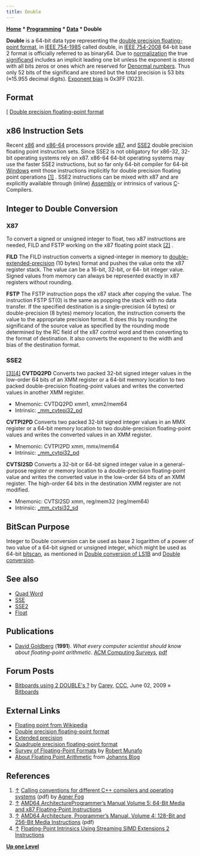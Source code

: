```yaml
---
title: Double
---
```

**[Home](Home "Home") * [Programming](Programming "Programming") * [Data](Data "Data") * Double**

**Double** is a 64-bit data type representing the [double precision floating-point format](https://en.wikipedia.org/wiki/Double_precision_floating-point_format), in [IEEE 754-1985](https://en.wikipedia.org/wiki/IEEE_754-1985) called double, in [IEEE 754-2008](https://en.wikipedia.org/wiki/IEEE_754-2008) 64-bit base 2 format is officially referred to as binary64. Due to [normalization](https://en.wikipedia.org/wiki/Normal_number_%28computing%29) the true [significand](https://en.wikipedia.org/wiki/Significand) includes an implicit leading one bit unless the exponent is stored with all bits zeros or ones which are reserved for [Denormal numbers](https://en.wikipedia.org/wiki/Subnormal_numbers). Thus only 52 bits of the significand are stored but the total precision is 53 bits (≈15.955 decimal digits). [Exponent bias](https://en.wikipedia.org/wiki/Exponent_bias) is 0x3FF (1023).

## Format

\[
[Double precision floating-point format](https://en.wikipedia.org/wiki/Double_precision_floating-point_format)

## x86 Instruction Sets

Recent [x86](X86 "X86") and [x86-64](X86-64 "X86-64") processors provide [x87](https://en.wikipedia.org/wiki/X87), and [SSE2](SSE2 "SSE2") double precision floating point instruction sets. Since SSE2 is not obligatory for x86-32, 32-bit operating systems rely on x87. x86-64 64-bit operating systems may use the faster SSE2 instructions, but so far only 64-bit compiler for 64-bit [Windows](Windows "Windows") emit those instructions implicitly for double precision floating point operations <a id="cite-note-1" href="#cite-ref-1">[1]</a> . SSE2 instructions can be mixed with x87 and are explicitly available through (inline) [Assembly](Assembly "Assembly") or intrinsics of various [C](C "C")-Compilers.

## Integer to Double Conversion

### X87

To convert a signed or unsigned integer to float, two x87 instructions are needed, FILD and FSTP working on the x87 floating point stack <a id="cite-note-2" href="#cite-ref-2">[2]</a> .

**FILD**
The FILD instruction converts a signed-integer in memory to [double-extended-precision](https://en.wikipedia.org/wiki/Extended_precision) (10 bytes) format and pushes the value onto the x87 register stack. The value can be a 16-bit, 32-bit, or 64- bit integer value. Signed values from memory can always be represented exactly in x87 registers without rounding.

**FSTP**
The FSTP instruction pops the x87 stack after copying the value. The instruction FSTP ST(0) is the same as popping the stack with no data transfer. If the specified destination is a single-precision (4 bytes) or double-precision (8 bytes) memory location, the instruction converts the value to the appropriate precision format. It does this by rounding the significand of the source value as specified by the rounding mode determined by the RC field of the x87 control word and then converting to the format of destination. It also converts the exponent to the width and bias of the destination format.

### SSE2

<a id="cite-note-3" href="#cite-ref-3">[3]</a><a id="cite-note-4" href="#cite-ref-4">[4]</a>
**CVTDQ2PD**
Converts two packed 32-bit signed integer values in the low-order 64 bits of an XMM register or a 64-bit memory location to two packed double-precision floating-point values and writes the converted values in another XMM register.

- Mnemonic: CVTDQ2PD xmm1, xmm2/mem64
- Intrinsic: [\_mm_cvtepi32_pd](http://msdn.microsoft.com/en-us/library/fhwkxa6t%28v=VS.100%29.aspx)

**CVTPI2PD**
Converts two packed 32-bit signed integer values in an MMX register or a 64-bit memory location to two double-precision floating-point values and writes the converted values in an XMM register.

- Mnemonic: CVTPI2PD xmm, mmx/mem64
- Intrinsic: [\_mm_cvtpi32_pd](http://msdn.microsoft.com/en-us/library/ahh5bb05%28v=VS.100%29.aspx)

**CVTSI2SD**
Converts a 32-bit or 64-bit signed integer value in a general-purpose register or memory location to a double-precision floating-point value and writes the converted value in the low-order 64 bits of an XMM register. The high-order 64 bits in the destination XMM register are not modified.

- Mnemonic: CVTSI2SD xmm, reg/mem32 (reg/mem64)
- Intrinsic: [\_mm_cvtsi32_sd](http://msdn.microsoft.com/en-us/library/b60kza8a%28v=VS.100%29.aspx)

## BitScan Purpose

Integer to Double conversion can be used as base 2 logarithm of a power of two value of a 64-bit signed or unsigned integer, which might be used as 64-bit [bitscan](BitScan "BitScan"), as mentioned in [Double conversion of LS1B](BitScan#DoubleConversionofLS1B "BitScan") and [Double conversion](BitScan#DoubleConversionBSR "BitScan").

## See also

- [Quad Word](Quad_Word "Quad Word")
- [SSE](SSE "SSE")
- [SSE2](SSE2 "SSE2")
- [Float](Float "Float")

## Publications

- [David Goldberg](index.php?title=David_Goldberg&action=edit&redlink=1 "David Goldberg (page does not exist)") (**1991**). *What every computer scientist should know about floating-point arithmetic*. [ACM Computing Surveys](ACM#Surveys "ACM"), [pdf](https://www.itu.dk/~sestoft/bachelor/IEEE754_article.pdf)

## Forum Posts

- [Bitboards using 2 DOUBLE's ?](http://www.talkchess.com/forum/viewtopic.php?t=28207) by [Carey](Carey_Bloodworth "Carey Bloodworth"), [CCC](CCC "CCC"), June 02, 2009 » [Bitboards](Bitboards "Bitboards")

## External Links

- [Floating point from Wikipedia](https://en.wikipedia.org/wiki/Floating_point)
- [Double precision floating-point format](https://en.wikipedia.org/wiki/Double_precision_floating-point_format)
- [Extended precision](https://en.wikipedia.org/wiki/Extended_precision)
- [Quadruple precision floating-point format](https://en.wikipedia.org/wiki/Quadruple_precision)
- [Survey of Floating-Point Formats](http://www.mrob.com/pub/math/floatformats.html) by [Robert Munafo](http://www.mrob.com/pub/index.html)
- [About Floating Point Arithmetic](http://info.uptrend.ch/uptrend/page/display/numerische-probleme-mit-reals?v=54) from [Johanns Blog](Johann_Joss#Blog "Johann Joss")

## References

1. <a id="cite-ref-1" href="#cite-note-1">↑</a> [Calling conventions for different C++ compilers and operating systems](http://www.agner.org/optimize/calling_conventions.pdf) (pdf) by [Agner Fog](http://www.agner.org/)
1. <a id="cite-ref-2" href="#cite-note-2">↑</a> [AMD64 ArchitectureProgrammer’s Manual Volume 5: 64-Bit Media and x87 Floating-Point Instructions](http://www.amd.com/us-en/assets/content_type/white_papers_and_tech_docs/26569.pdf)
1. <a id="cite-ref-3" href="#cite-note-3">↑</a> [AMD64 Architecture, Programmer’s Manual, Volume 4: 128-Bit and 256-Bit Media Instructions](https://support.amd.com/TechDocs/26568.pdf) (pdf)
1. <a id="cite-ref-4" href="#cite-note-4">↑</a> [Floating-Point Intrinsics Using Streaming SIMD Extensions 2 Instructions](http://msdn.microsoft.com/en-us/library/9b07190d%28v=VS.100%29.aspx)

**[Up one Level](Data "Data")**

